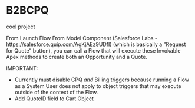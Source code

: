 # B2BCPQ

cool project

From Launch Flow From Model Component (Salesforce Labs - https://salesforce.quip.com/AgKjAEz9UDfI) (which is basically a "Request for Quote" button), you can call a Flow that will execute these Invokable Apex methods to create both an Opportunity and a Quote.

IMPORTANT: 

* Currently must disable CPQ *and* Billing triggers because running a Flow as a System User does not apply to object triggers that may execute outside of the context of the Flow.
* Add QuoteID field to Cart Object
